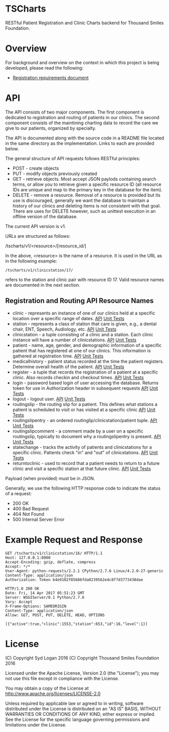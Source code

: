 # TSCharts
RESTful Patient Registration and Clinic Charts backend for Thousand Smiles Foundation.

# Overview

For background and overview on the context in which this project is being developed,
please read the following:

 * [Registration requirements document](../master/docs/requirements/pdf/registration_requirements_1.2.pdf)

# API

The API consists of two major components. The first component is dedicated
to registration and routing of patients in our clinics. The second component
consists of the maintining charting data to record the care we give to our 
patients, organized by specialty.

The API is documented along with the source code in a README file located
in the same directory as the implementation. Links to each are provided
below.

The general structure of API requests follows RESTful principles:

 * POST - create objects
 * PUT - modify objects previously created
 * GET - retrieve objects. Most accept JSON paylods containing search terms,
or allow you to retrieve given a specific resource ID (all resource IDs are
unique and map to the primary key in the database for the item).
 * DELETE - remove a resource. Removal of a resource is provided but its use is
discouraged, generally we want the database to maintain a history of our 
clinics and deleting items is not consistent with that goal. There are uses
for DELETE however, such as unittest execution in an offline version of the
database.

The current API version is v1.

URLs are structured as follows:

/tscharts/v1/\<resource\>/[resource_id/]

In the above, \<resource\> is the name of a resource. It is used in the URL as
in the following example:

```
/tscharts/v1/clinicstation/17/
```

refers to the station and clinic pair with resource ID 17. Valid resource
names are documented in the next section.

## Registration and Routing API Resource Names

 * clinic - represents an instance of one of our clinics held at a specific location over a specific range of dates. [API](../master/clinic/README.txt)  [Unit Tests](../master/test/clinic/clinic.py)
 * station - represents a class of station that care is given, e.g., a dental chair, ENT, Speech, Audiology, etc. [API](../master/station/README.txt)  [Unit Tests](../master/test/station/station.py)
 * clinicstation - a tuple consisting of a clinic and a station. Each clinic instance will have a number of clinicstations. [API](../master/clinicstation/README.txt)  [Unit Tests](../master/test/clinicstation/clinicstation.py)
 * patient - name, age, gender, and demographic information of a specific patient that has registered at one of our clinics. This information is gathered at registration time. [API](../master/patient/README.txt)  [Unit Tests](../master/test/patient/patient.py)
 * medicalhistory - patient status recorded at the time the patient registers. Determine overall health of the patient. [API](../master/medicalhistory/README.txt)  [Unit Tests](../master/test/medicalhistory/medicalhistory.py)
 * register - a tuple that records the registration of a patient at a specific clinic. Also records checkin and checkout times. [API](../master/register/README.txt)  [Unit Tests](../master/test/register/register.py)
 * login - password based login of user accessing the database. Returns token for use in Authorization header in subsequent requests [API](../master/tscharts/README.txt)  [Unit Tests](../master/test/tscharts/tscharts.py)
 * logout - logout user. [API](../master/tscharts/README.txt)  [Unit Tests](../master/test/tscharts/tscharts.py)
 * routingslip - the routing slip for a patient. This defines what stations a patient is scheduled to visit or has visited at a specific clinic [API](../master/routingslip/README.txt)  [Unit Tests](../master/test/routingslip/routingslip.py)
 * routingslipentry - an ordered routinglip/clinicstation/patient tuple. [API](../master/routingslip/README.txt)  [Unit Tests](../master/test/routingslip/routingslip.py)
 * routingslipcomment - a comment made by a user on a specific routingslip, typically to document why a routingslipentry is present. [API](../master/routingslip/README.txt)  [Unit Tests](../master/test/routingslip/routingslip.py)
 * statechange - tracks the activity of patients and clinicstations for a specific clinic. Patients check "in" and "out" of clinicstations.  [API](../master/statechange/README.txt)  [Unit Tests](../master/test/statechange/statechange.py)
 * returntoclinic - used to record that a patient needs to return to a future clinic and visit a specific station at that future clinic. [API](../master/returntoclinic/README.txt)  [Unit Tests](../master/test/returntoclinic/returntoclinic.py)

Payload (when provided) must be in JSON.

Generally, we use the following HTTP response code to indicate the status
of a request:

 * 200 OK
 * 400 Bad Request
 * 404 Not Found
 * 500 Internal Server Error 

# Example Request and Response

```
GET /tscharts/v1/clinicstation/16/ HTTP/1.1
Host: 127.0.0.1:8000
Accept-Encoding: gzip, deflate, compress
Accept: */*
User-Agent: python-requests/2.2.1 CPython/2.7.6 Linux/4.2.0-27-generic
Content-Type: application/json
Authorization: Token b4e9102f85686fda0239562e4c8f7d3773438dae

HTTP/1.0 200 OK
Date: Fri, 14 Apr 2017 05:51:23 GMT
Server: WSGIServer/0.1 Python/2.7.6
Vary: Accept
X-Frame-Options: SAMEORIGIN
Content-Type: application/json
Allow: GET, POST, PUT, DELETE, HEAD, OPTIONS

[{"active":true,"clinic":1553,"station":653,"id":16,"level":1}]
```

# License

(C) Copyright Syd Logan 2016
(C) Copyright Thousand Smiles Foundation 2016

Licensed under the Apache License, Version 2.0 (the "License");
you may not use this file except in compliance with the License.

You may obtain a copy of the License at
http://www.apache.org/licenses/LICENSE-2.0

Unless required by applicable law or agreed to in writing, software
distributed under the License is distributed on an "AS IS" BASIS,
WITHOUT WARRANTIES OR CONDITIONS OF ANY KIND, either express or implied.
See the License for the specific language governing permissions and
limitations under the License.

